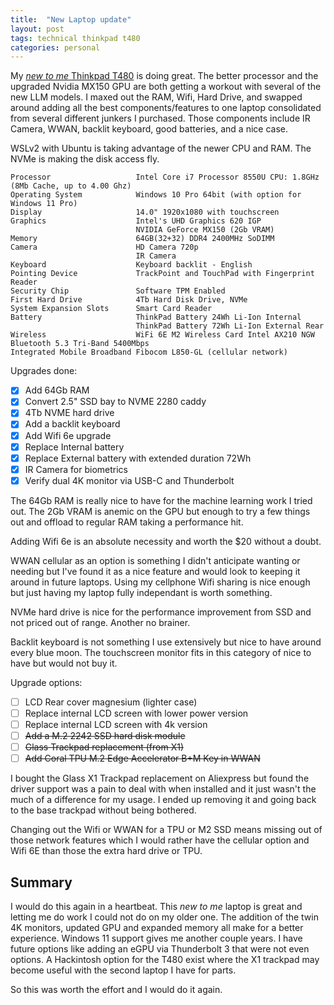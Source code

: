 ```yaml
---
title:  "New Laptop update"
layout: post
tags: technical thinkpad t480
categories: personal
---
```


My [_new to me_ Thinkpad T480](/new-but-old-laptop/) is doing great. The better processor and the upgraded Nvidia MX150 GPU are both getting a workout with several of the new LLM models. I maxed out the RAM, Wifi, Hard Drive, and swapped around adding all the best components/features to one laptop consolidated from several different junkers I purchased. Those components include IR Camera, WWAN, backlit keyboard, good batteries, and a nice case.

<!-- excerpt-end -->

WSLv2 with Ubuntu is taking advantage of the newer CPU and RAM. The NVMe is making the disk access fly.

```text
Processor                   Intel Core i7 Processor 8550U CPU: 1.8GHz (8Mb Cache, up to 4.00 Ghz)
Operating System            Windows 10 Pro 64bit (with option for Windows 11 Pro)
Display                     14.0" 1920x1080 with touchscreen
Graphics                    Intel's UHD Graphics 620 IGP
                            NVIDIA GeForce MX150 (2Gb VRAM)
Memory                      64GB(32+32) DDR4 2400MHz SoDIMM
Camera                      HD Camera 720p
                            IR Camera
Keyboard                    Keyboard backlit - English
Pointing Device             TrackPoint and TouchPad with Fingerprint Reader
Security Chip               Software TPM Enabled
First Hard Drive            4Tb Hard Disk Drive, NVMe
System Expansion Slots      Smart Card Reader
Battery                     ThinkPad Battery 24Wh Li-Ion Internal
                            ThinkPad Battery 72Wh Li-Ion External Rear
Wireless                    WiFi 6E M2 Wireless Card Intel AX210 NGW Bluetooth 5.3 Tri-Band 5400Mbps
Integrated Mobile Broadband Fibocom L850-GL (cellular network)
```

Upgrades done:

- [X] Add 64Gb RAM
- [X] Convert 2.5" SSD bay to NVME 2280 caddy
- [X] 4Tb NVME hard drive
- [X] Add a backlit keyboard
- [X] Add Wifi 6e upgrade
- [X] Replace Internal battery
- [X] Replace External battery with extended duration 72Wh
- [X] IR Camera for biometrics
- [X] Verify dual 4K monitor via USB-C and Thunderbolt

The 64Gb RAM is really nice to have for the machine learning work I tried out. The 2Gb VRAM is anemic on the GPU but enough to try a few things out and offload to regular RAM taking a performance hit.

Adding Wifi 6e is an absolute necessity and worth the $20 without a doubt.

WWAN cellular as an option is something I didn't anticipate wanting or needing but I've found it as a nice feature and would look to keeping it around in future laptops. Using my cellphone Wifi sharing is nice enough but just having my laptop fully independant is worth something.

NVMe hard drive is nice for the performance improvement from SSD and not priced out of range. Another no brainer.

Backlit keyboard is not something I use extensively but nice to have around every blue moon. The touchscreen monitor fits in this category of nice to have but would not buy it.

Upgrade options:

- [ ] LCD Rear cover magnesium (lighter case)
- [ ] Replace internal LCD screen with lower power version
- [ ] Replace internal LCD screen with 4k version
- [ ] ~~Add a M.2 2242 SSD hard disk module~~
- [ ] ~~Glass Trackpad replacement (from X1)~~
- [ ] ~~Add Coral TPU M.2 Edge Accelerator B+M Key in WWAN~~

I bought the Glass X1 Trackpad replacement on Aliexpress but found the driver support was a pain to deal with when installed and it just wasn't the much of a difference for my usage. I ended up removing it and going back to the base trackpad without being bothered.

Changing out the Wifi or WWAN for a TPU or M2 SSD means missing out of those network features which I would rather have the cellular option and Wifi 6E than those the extra hard drive or TPU.

## Summary

I would do this again in a heartbeat. This _new to me_ laptop is great and letting me do work I could not do on my older one. The addition of the twin 4K monitors, updated GPU and expanded memory all make for a better experience. Windows 11 support gives me another couple years. I have future options like adding an eGPU via Thunderbolt 3 that were not even options. A Hackintosh option for the T480 exist where the X1 trackpad may become useful with the second laptop I have for parts.

So this was worth the effort and I would do it again.
